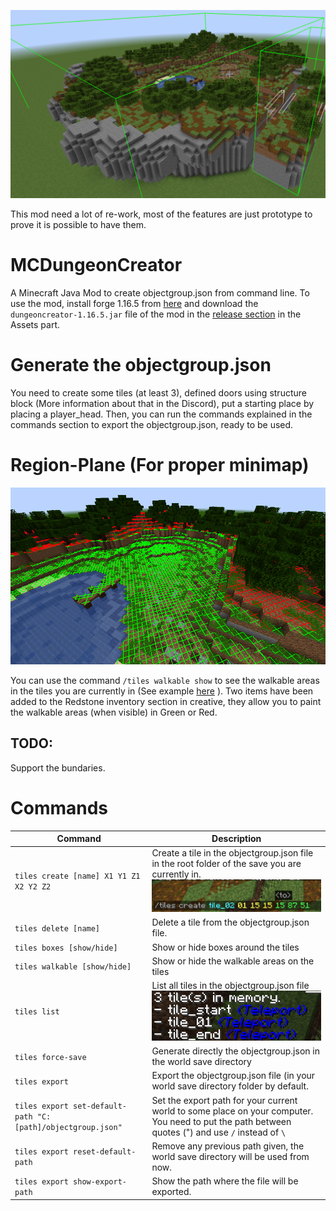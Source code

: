 ![alt text](https://github.com/DungeonsModding/MCDungeonCreator/blob/main/screenshots/tiles_show.png)

This mod need a lot of re-work, most of the features are just prototype to prove it is possible to have them.

# MCDungeonCreator
 A Minecraft Java Mod to create objectgroup.json from command line. To use the mod, install forge 1.16.5 from [here](https://files.minecraftforge.net/net/minecraftforge/forge/index_1.16.5.html) and download the `dungeoncreator-1.16.5.jar` file of the mod in the [release section](https://github.com/DungeonsModding/MCDungeonCreator/releases/latest) in the Assets part.
 
# Generate the objectgroup.json

You need to create some tiles (at least 3), defined doors using structure block (More information about that in the Discord), put a starting place by placing a player_head.
Then, you can run the commands explained in the commands section to export the objectgroup.json, ready to be used.
 
# Region-Plane (For proper minimap)
![alt text](https://github.com/DungeonsModding/MCDungeonCreator/blob/main/screenshots/walkable_area.png)

You can use the command `/tiles walkable show` to see the walkable areas in the tiles you are currently in (See example [here](https://github.com/DungeonsModding/MCDungeonCreator/blob/main/screenshots/walkable_area.png) ).
Two items have been added to the Redstone inventory section in creative, they allow you to paint the walkable areas (when visible) in Green or Red.

## TODO:
Support the bundaries.
 
# Commands

| Command                                 	| Description                                                                                     	|
|-----------------------------------------	|-------------------------------------------------------------------------------------------------	|
| `tiles create [name] X1 Y1 Z1 X2 Y2 Z2` 	| Create a tile in the objectgroup.json file in the root folder of the save you are currently in. ![alt text](https://github.com/DungeonsModding/MCDungeonCreator/blob/main/screenshots/tiles_create.png) 	|
| `tiles delete [name]`                   	| Delete a tile from the objectgroup.json file.                                                    	|
| `tiles boxes [show/hide]`               	| Show or hide boxes around the tiles                                                                     	|
| `tiles walkable [show/hide]`               	| Show or hide the walkable areas on the tiles                                                   	|
| `tiles list`                            	| List all tiles in the objectgroup.json file ![alt text](https://github.com/DungeonsModding/MCDungeonCreator/blob/main/screenshots/tiles_list.png)                                                    	|
| `tiles force-save`               	| Generate directly the objectgroup.json in the world save directory                                                                     	|
| `tiles export`               	| Export the objectgroup.json file (in your world save directory folder by default.                      	|
| `tiles export set-default-path "C:[path]/objectgroup.json"`               	| Set the export path for your current world to some place on your computer. You need to put the path between quotes (") and use `/` instead of `\`                      	|
| `tiles export reset-default-path`               	| Remove any previous path given, the world save directory will be used from now.                      	|
| `tiles export show-export-path`               	| Show the path where the file will be exported.                      	|




